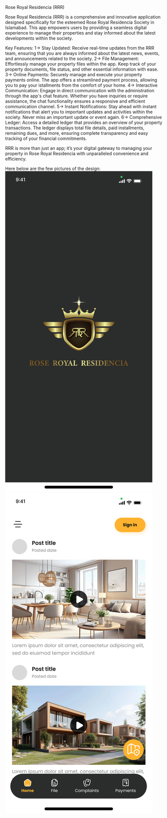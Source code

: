 Rose Royal Residencia (RRR)

Rose Royal Residencia (RRR) is a comprehensive and innovative application designed specifically for the esteemed Rose Royal Residencia Society in Islamabad. This app empowers users by providing a seamless digital experience to manage their properties and stay informed about the latest developments within the society.

Key Features:
1-> Stay Updated: Receive real-time updates from the RRR team, ensuring that you are always informed about the latest news, events, and announcements related to the society.
2-> File Management: Effortlessly manage your property files within the app. Keep track of your property documents, file status, and other essential information with ease.
3-> Online Payments: Securely manage and execute your property payments online. The app offers a streamlined payment process, allowing you to pay your istallments from the comfort of your home.
4-> Interactive Communication: Engage in direct communication with the administration through the app's chat feature. Whether you have inquiries or require assistance, the chat functionality ensures a responsive and efficient communication channel.
5-> Instant Notifications: Stay ahead with instant notifications that alert you to important updates and activities within the society. Never miss an important update or event again.
6-> Comprehensive Ledger: Access a detailed ledger that provides an overview of your property transactions. The ledger displays total file details, paid installments, remaining dues, and more, ensuring complete transparency and easy tracking of your financial commitments.

RRR is more than just an app; it’s your digital gateway to managing your property in Rose Royal Residencia with unparalleled convenience and efficiency.

Here below are the few pictures of the design:
![image alt](https://github.com/hamzaabbasii/rose_royal_residencia/blob/2d1d6c5099c8c47af7c9824326c10a544fc5fb75/splash%20screen.png)
![image alt](https://github.com/hamzaabbasii/rose_royal_residencia/blob/c61a13b629627e48b373e5d050e7aa6b06ac8b16/home%20screen%20(1).png)

